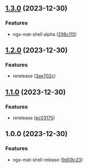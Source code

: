 ## [1.3.0](https://github.com/ProjectBay/os-projectbay/compare/v1.2.0...v1.3.0) (2023-12-30)


### Features

* ngx-mat-shell alpha ([298c115](https://github.com/ProjectBay/os-projectbay/commit/298c1153e3aeb4c82d1efa211f1ebd21830822b2))

## [1.2.0](https://github.com/ProjectBay/os-projectbay/compare/v1.1.0...v1.2.0) (2023-12-30)


### Features

* rerelease ([3ae702c](https://github.com/ProjectBay/os-projectbay/commit/3ae702cb665f60091f75a6c33400c640b486612e))

## [1.1.0](https://github.com/ProjectBay/os-projectbay/compare/v1.0.0...v1.1.0) (2023-12-30)


### Features

* rerelease ([ec03175](https://github.com/ProjectBay/os-projectbay/commit/ec03175dde8dc92df0561382e5fe0c7839b8f78d))

## 1.0.0 (2023-12-30)


### Features

* ngx-mat-shell release ([9d09c23](https://github.com/ProjectBay/os-projectbay/commit/9d09c23d7afff9d4b69e56581e756956b9be7500))
